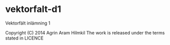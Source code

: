 vektorfalt-d1
=============

Vektorfält inlämning 1

Copyright (C) 2014  Agrin Aram Hilmkil
The work is released under the terms stated in LICENCE
